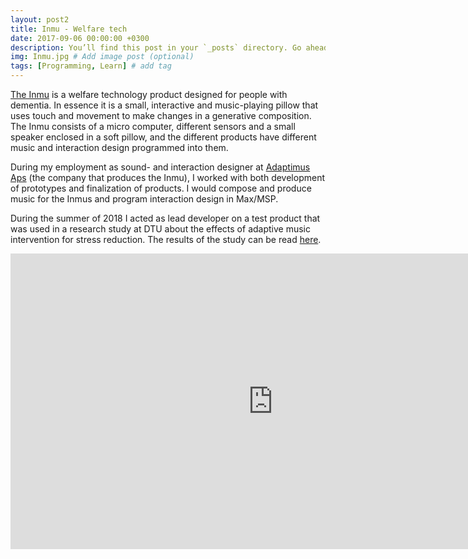 ```yaml
---
layout: post2
title: Inmu - Welfare tech
date: 2017-09-06 00:00:00 +0300
description: You’ll find this post in your `_posts` directory. Go ahead and edit it and re-build the site to see your changes. # Add post description (optional)
img: Inmu.jpg # Add image post (optional)
tags: [Programming, Learn] # add tag
---
```


[The Inmu][inmu] is a welfare technology product designed for people with dementia. In essence it is a small, interactive and music-playing pillow that uses touch and movement to make changes in a generative composition. The Inmu consists of a micro computer, different sensors and a small speaker enclosed in a soft pillow, and the different products have different music and interaction design programmed into them.

During my employment as sound- and interaction designer at [Adaptimus Aps][adaptimus] (the company that produces the Inmu), I worked with both development of prototypes and finalization of products. I would compose and produce music for the Inmus and program interaction design in Max/MSP.

During the summer of 2018 I acted as lead developer on a test product that was used in a research study at DTU about the effects of adaptive music intervention for stress reduction. The results of the study can be read [here][results].

<iframe width="840" height="472.5" src="https://www.youtube.com/embed/HxQ-v9U8v10" frameborder="0" allowfullscreen></iframe>

[inmu]: https://inmutouch.com
[adaptimus]: http://adaptimus.com/
[results]: https://www.dropbox.com/s/h358ku1cj6rlr77/MISTRESS_Full%20Report.pdf?dl=0
